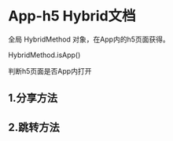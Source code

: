 # App-h5 Hybrid文档

全局 HybridMethod 对象，在App内的h5页面获得。

HybridMethod.isApp\(\)

判断h5页面是否App内打开

## 1.分享方法

 

## 2.跳转方法



